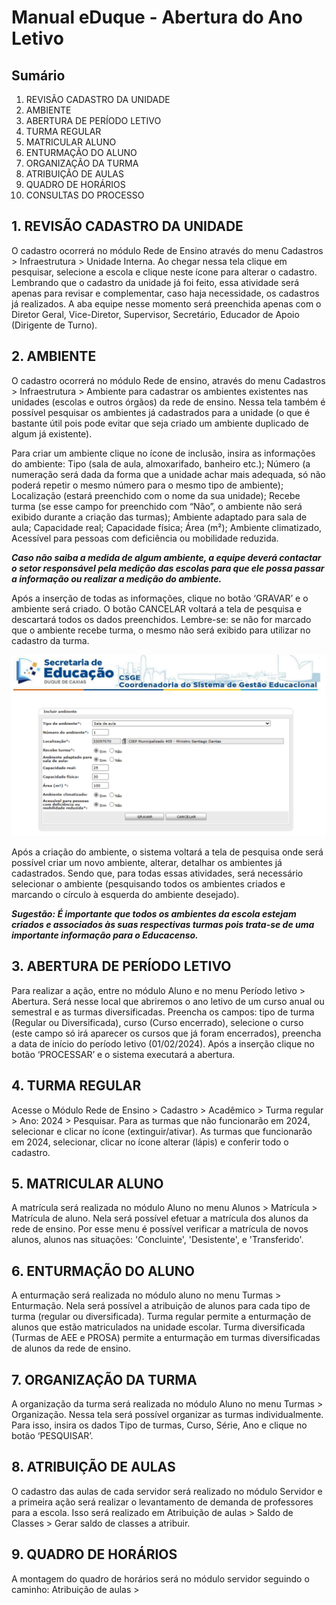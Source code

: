 # Manual eDuque - Abertura do Ano Letivo

## Sumário

1. REVISÃO CADASTRO DA UNIDADE
2. AMBIENTE
3. ABERTURA DE PERÍODO LETIVO
4. TURMA REGULAR
5. MATRICULAR ALUNO
6. ENTURMAÇÃO DO ALUNO
7. ORGANIZAÇÃO DA TURMA
8. ATRIBUIÇÃO DE AULAS
9. QUADRO DE HORÁRIOS
10. CONSULTAS DO PROCESSO

## 1. REVISÃO CADASTRO DA UNIDADE

O cadastro ocorrerá no módulo Rede de Ensino através do menu Cadastros > Infraestrutura > Unidade Interna. Ao chegar nessa tela clique em pesquisar, selecione a escola e clique neste ícone para alterar o cadastro. Lembrando que o cadastro da unidade já foi feito, essa atividade será apenas para revisar e complementar, caso haja necessidade, os cadastros já realizados. A aba equipe nesse momento será preenchida apenas com o Diretor Geral, Vice-Diretor, Supervisor, Secretário, Educador de Apoio (Dirigente de Turno).

## 2. AMBIENTE

O cadastro ocorrerá no módulo Rede de ensino, através do menu Cadastros > Infraestrutura > Ambiente para cadastrar os ambientes existentes nas unidades (escolas e outros órgãos) da rede de ensino. Nessa tela também é possível pesquisar os ambientes já cadastrados para a unidade (o que é bastante útil pois pode evitar que seja criado um ambiente duplicado de algum já existente).

Para criar um ambiente clique no ícone de inclusão, insira as informações do ambiente: Tipo (sala de aula, almoxarifado, banheiro etc.); Número (a numeração será dada da forma que a unidade achar mais adequada, só não poderá repetir o mesmo número para o mesmo tipo de ambiente); Localização (estará preenchido com o nome da sua unidade); Recebe turma (se esse campo for preenchido com “Não”, o ambiente não será exibido durante a criação das turmas); Ambiente adaptado para sala de aula; Capacidade real; Capacidade física; Área (m²); Ambiente climatizado, Acessível para pessoas com deficiência ou mobilidade reduzida.

**_Caso não saiba a medida de algum ambiente, a equipe deverá contactar o setor responsável pela medição das escolas para que ele possa passar a informação ou realizar a medição do ambiente._**

Após a inserção de todas as informações, clique no botão ‘GRAVAR’ e o ambiente será criado. O botão CANCELAR voltará a tela de pesquisa e descartará todos os dados preenchidos. Lembre-se: se não for marcado que o ambiente recebe turma, o mesmo não será exibido para utilizar no cadastro da turma.

![Descrição alternativa da imagem](img/img_001.png)

Após a criação do ambiente, o sistema voltará a tela de pesquisa onde será possível criar um novo ambiente, alterar, detalhar os ambientes já cadastrados. Sendo que, para todas essas atividades, será necessário selecionar o ambiente (pesquisando todos os ambientes criados e marcando o círculo à esquerda do ambiente desejado).

**_Sugestão: É importante que todos os ambientes da escola estejam criados e associados às suas respectivas turmas pois trata-se de uma importante informação para o Educacenso._**


## 3. ABERTURA DE PERÍODO LETIVO

Para realizar a ação, entre no módulo Aluno e no menu Período letivo > Abertura. Será nesse local que abriremos o ano letivo de um curso anual ou semestral e as turmas diversificadas. Preencha os campos: tipo de turma (Regular ou Diversificada), curso (Curso encerrado), selecione o curso (este campo só irá aparecer os cursos que já foram encerrados), preencha a data de início do período letivo (01/02/2024). Após a inserção clique no botão ‘PROCESSAR’ e o sistema executará a abertura.

## 4. TURMA REGULAR

Acesse o Módulo Rede de Ensino > Cadastro > Acadêmico > Turma regular > Ano: 2024 > Pesquisar. Para as turmas que não funcionarão em 2024, selecionar e clicar no ícone (extinguir/ativar). As turmas que funcionarão em 2024, selecionar, clicar no ícone alterar (lápis) e conferir todo o cadastro.

## 5. MATRICULAR ALUNO

A matrícula será realizada no módulo Aluno no menu Alunos > Matrícula > Matrícula de aluno. Nela será possível efetuar a matrícula dos alunos da rede de ensino. Por esse menu é possível verificar a matrícula de novos alunos, alunos nas situações: 'Concluinte', 'Desistente', e 'Transferido'.

## 6. ENTURMAÇÃO DO ALUNO

A enturmação será realizada no módulo aluno no menu Turmas > Enturmação. Nela será possível a atribuição de alunos para cada tipo de turma (regular ou diversificada). Turma regular permite a enturmação de alunos que estão matriculados na unidade escolar. Turma diversificada (Turmas de AEE e PROSA) permite a enturmação em turmas diversificadas de alunos da rede de ensino.

## 7. ORGANIZAÇÃO DA TURMA

A organização da turma será realizada no módulo Aluno no menu Turmas > Organização. Nessa tela será possível organizar as turmas individualmente. Para isso, insira os dados Tipo de turmas, Curso, Série, Ano e clique no botão ‘PESQUISAR’.

## 8. ATRIBUIÇÃO DE AULAS

O cadastro das aulas de cada servidor será realizado no módulo Servidor e a primeira ação será realizar o levantamento de demanda de professores para a escola. Isso será realizado em Atribuição de aulas > Saldo de Classes > Gerar saldo de classes a atribuir.

## 9. QUADRO DE HORÁRIOS

A montagem do quadro de horários será no módulo servidor seguindo o caminho: Atribuição de aulas >
